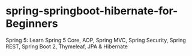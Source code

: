 # spring-springboot-hibernate-for-Beginners
Spring 5: Learn Spring 5 Core, AOP, Spring MVC, Spring Security, Spring REST, Spring Boot 2, Thymeleaf, JPA &amp; Hibernate 
